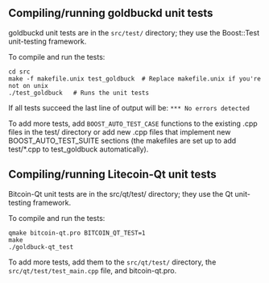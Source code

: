 Compiling/running goldbuckd unit tests
------------------------------------

goldbuckd unit tests are in the `src/test/` directory; they
use the Boost::Test unit-testing framework.

To compile and run the tests:

	cd src
	make -f makefile.unix test_goldbuck  # Replace makefile.unix if you're not on unix
	./test_goldbuck   # Runs the unit tests

If all tests succeed the last line of output will be:
`*** No errors detected`

To add more tests, add `BOOST_AUTO_TEST_CASE` functions to the existing
.cpp files in the test/ directory or add new .cpp files that
implement new BOOST_AUTO_TEST_SUITE sections (the makefiles are
set up to add test/*.cpp to test_goldbuck automatically).


Compiling/running Litecoin-Qt unit tests
---------------------------------------

Bitcoin-Qt unit tests are in the src/qt/test/ directory; they
use the Qt unit-testing framework.

To compile and run the tests:

	qmake bitcoin-qt.pro BITCOIN_QT_TEST=1
	make
	./goldbuck-qt_test

To add more tests, add them to the `src/qt/test/` directory,
the `src/qt/test/test_main.cpp` file, and bitcoin-qt.pro.
